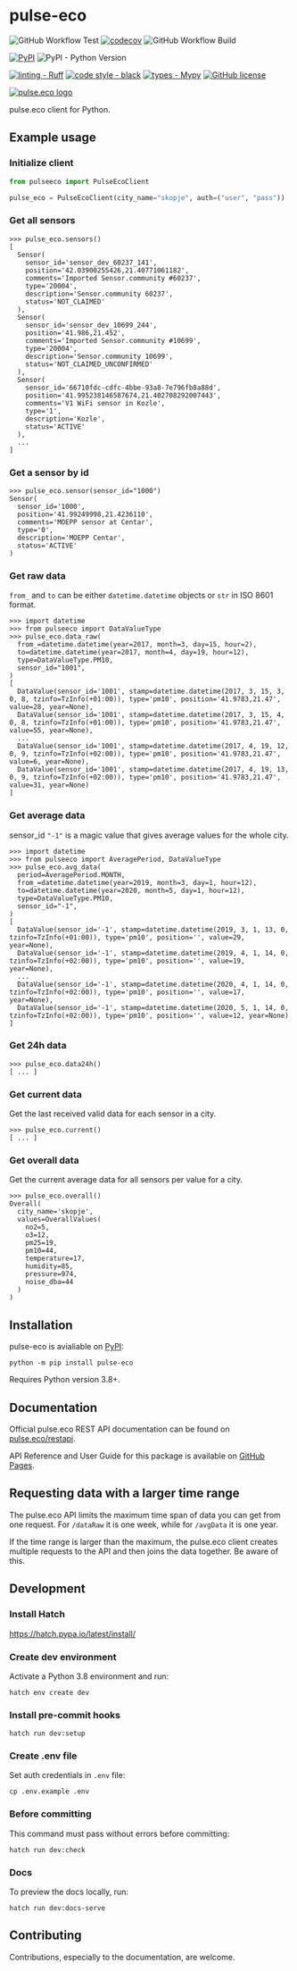 # pulse-eco

![GitHub Workflow Test](https://github.com/martinkozle/pulse-eco/actions/workflows/test.yml/badge.svg)
[![codecov](https://codecov.io/gh/martinkozle/pulse-eco/branch/main/graph/badge.svg)](https://codecov.io/gh/martinkozle/pulse-eco)
![GitHub Workflow Build](https://github.com/martinkozle/pulse-eco/actions/workflows/build.yml/badge.svg)

[![PyPI](https://img.shields.io/pypi/v/pulse-eco?logo=pypi&label=PyPI&logoColor=gold)](https://pypi.org/project/pulse-eco)
![PyPI - Python Version](https://img.shields.io/pypi/pyversions/pulse-eco)

[![linting - Ruff](https://img.shields.io/endpoint?url=https://raw.githubusercontent.com/astral-sh/ruff/main/assets/badge/v2.json)](https://github.com/astral-sh/ruff)
[![code style - black](https://img.shields.io/badge/code%20style-black-000000.svg)](https://github.com/psf/black)
[![types - Mypy](https://img.shields.io/badge/types-Mypy-blue.svg)](https://github.com/ambv/black)
[![GitHub license](https://img.shields.io/github/license/martinkozle/pulse-eco)](https://github.com/martinkozle/pulse-eco/blob/main/LICENSE)

[![pulse.eco logo](https://pulse.eco/img/pulse-logo-horizontal.svg)](https://pulse.eco)

pulse.eco client for Python.

## Example usage

### Initialize client

```python
from pulseeco import PulseEcoClient

pulse_eco = PulseEcoClient(city_name="skopje", auth=("user", "pass"))
```

### Get all sensors

```pycon
>>> pulse_eco.sensors()
[
  Sensor(
    sensor_id='sensor_dev_60237_141',
    position='42.03900255426,21.40771061182',
    comments='Imported Sensor.community #60237',
    type='20004',
    description='Sensor.community 60237',
    status='NOT_CLAIMED'
  ),
  Sensor(
    sensor_id='sensor_dev_10699_244',
    position='41.986,21.452',
    comments='Imported Sensor.community #10699',
    type='20004',
    description='Sensor.community 10699',
    status='NOT_CLAIMED_UNCONFIRMED'
  ),
  Sensor(
    sensor_id='66710fdc-cdfc-4bbe-93a8-7e796fb8a88d',
    position='41.995238146587674,21.402708292007443',
    comments='V1 WiFi sensor in Kozle',
    type='1',
    description='Kozle',
    status='ACTIVE'
  ),
  ...
]
```

### Get a sensor by id

```pycon
>>> pulse_eco.sensor(sensor_id="1000")
Sensor(
  sensor_id='1000',
  position='41.99249998,21.4236110',
  comments='MOEPP sensor at Centar',
  type='0',
  description='MOEPP Centar',
  status='ACTIVE'
)
```

### Get raw data

`from_` and `to` can be either `datetime.datetime` objects or `str` in ISO 8601 format.

```pycon
>>> import datetime
>>> from pulseeco import DataValueType
>>> pulse_eco.data_raw(
  from_=datetime.datetime(year=2017, month=3, day=15, hour=2),
  to=datetime.datetime(year=2017, month=4, day=19, hour=12),
  type=DataValueType.PM10,
  sensor_id="1001",
)
[
  DataValue(sensor_id='1001', stamp=datetime.datetime(2017, 3, 15, 3, 0, 8, tzinfo=TzInfo(+01:00)), type='pm10', position='41.9783,21.47', value=28, year=None),
  DataValue(sensor_id='1001', stamp=datetime.datetime(2017, 3, 15, 4, 0, 8, tzinfo=TzInfo(+01:00)), type='pm10', position='41.9783,21.47', value=55, year=None),
  ...
  DataValue(sensor_id='1001', stamp=datetime.datetime(2017, 4, 19, 12, 0, 9, tzinfo=TzInfo(+02:00)), type='pm10', position='41.9783,21.47', value=6, year=None),
  DataValue(sensor_id='1001', stamp=datetime.datetime(2017, 4, 19, 13, 0, 9, tzinfo=TzInfo(+02:00)), type='pm10', position='41.9783,21.47', value=31, year=None)
]
```

### Get average data

sensor_id `"-1"` is a magic value that gives average values for the whole city.

```pycon
>>> import datetime
>>> from pulseeco import AveragePeriod, DataValueType
>>> pulse_eco.avg_data(
  period=AveragePeriod.MONTH,
  from_=datetime.datetime(year=2019, month=3, day=1, hour=12),
  to=datetime.datetime(year=2020, month=5, day=1, hour=12),
  type=DataValueType.PM10,
  sensor_id="-1",
)
[
  DataValue(sensor_id='-1', stamp=datetime.datetime(2019, 3, 1, 13, 0, tzinfo=TzInfo(+01:00)), type='pm10', position='', value=29, year=None),
  DataValue(sensor_id='-1', stamp=datetime.datetime(2019, 4, 1, 14, 0, tzinfo=TzInfo(+02:00)), type='pm10', position='', value=19, year=None),
  ...
  DataValue(sensor_id='-1', stamp=datetime.datetime(2020, 4, 1, 14, 0, tzinfo=TzInfo(+02:00)), type='pm10', position='', value=17, year=None),
  DataValue(sensor_id='-1', stamp=datetime.datetime(2020, 5, 1, 14, 0, tzinfo=TzInfo(+02:00)), type='pm10', position='', value=12, year=None)
]
```

### Get 24h data

```pycon
>>> pulse_eco.data24h()
[ ... ]
```

### Get current data

Get the last received valid data for each sensor in a city.

```pycon
>>> pulse_eco.current()
[ ... ]
```

### Get overall data

Get the current average data for all sensors per value for a city.

```pycon
>>> pulse_eco.overall()
Overall(
  city_name='skopje',
  values=OverallValues(
    no2=5,
    o3=12,
    pm25=19,
    pm10=44,
    temperature=17,
    humidity=85,
    pressure=974,
    noise_dba=44
  )
)
```

## Installation

pulse-eco is avialiable on [PyPI](https://pypi.org/project/pulse-eco):

```console
python -m pip install pulse-eco
```

Requires Python version 3.8+.

## Documentation

Official pulse.eco REST API documentation can be found on  [pulse.eco/restapi](https://pulse.eco/restapi).

API Reference and User Guide for this package is available on [GitHub Pages](https://martinkozle.github.io/pulse-eco/).

## Requesting data with a larger time range

The pulse.eco API limits the maximum time span of data you can get from one request.
For `/dataRaw` it is one week, while for `/avgData` it is one year.

If the time range is larger than the maximum, the pulse.eco client creates multiple requests to the API and then joins the data together. Be aware of this.

## Development

### Install Hatch

<https://hatch.pypa.io/latest/install/>

### Create dev environment

Activate a Python 3.8 environment and run:

```console
hatch env create dev
```

### Install pre-commit hooks

```console
hatch run dev:setup
```

### Create .env file

Set auth credentials in `.env` file:

```console
cp .env.example .env
```

### Before committing

This command must pass without errors before committing:

```console
hatch run dev:check
```

### Docs

To preview the docs locally, run:

```console
hatch run dev:docs-serve
```

## Contributing

Contributions, especially to the documentation, are welcome.
